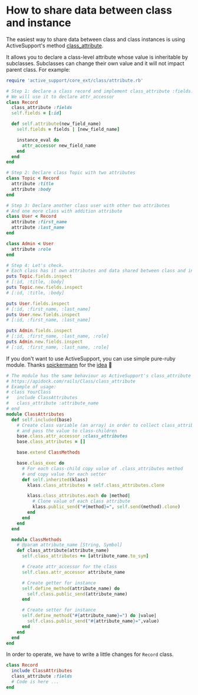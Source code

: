 # How to share data between class and instance

The easiest way to share data between class and class instances is using ActiveSupport's method [class_attribute](https://apidock.com/rails/Class/class_attribute).

It allows you to declare a class-level attribute whose value is inheritable by subclasses. Subclasses can change their own value and it will not impact parent class. For example:

```ruby
require 'active_support/core_ext/class/attribute.rb'

# Step 1: declare a class record and implement class_attribute :fields.
# We will use it to declare attr_accessor
class Record
  class_attribute :fields
  self.fields = [:id]

  def self.attribute(new_field_name)
    self.fields = fields | [new_field_name]

    instance_eval do
      attr_accessor new_field_name
    end
  end
end

# Step 2: Declare class Topic with two attributes
class Topic < Record
  attribute :title
  attribute :body
end

# Step 3: Declare another class user with other two attributes
# And one more class with addition attribute
class User < Record
  attribute :first_name
  attribute :last_name
end

class Admin < User
  attribute :role
end

# Step 4: Let's check.
# Each class has it own attributes and data shared between class and instances
puts Topic.fields.inspect
# [:id, :title, :body]
puts Topic.new.fields.inspect
# [:id, :title, :body]

puts User.fields.inspect
# [:id, :first_name, :last_name]
puts User.new.fields.inspect
# [:id, :first_name, :last_name]

puts Admin.fields.inspect
# [:id, :first_name, :last_name, :role]
puts Admin.new.fields.inspect
# [:id, :first_name, :last_name, :role]
```

If you don't want to use ActiveSupport, you can use simple pure-ruby module.
Thanks [spickermann](https://stackoverflow.com/users/2483313/spickermann) for the [idea](https://stackoverflow.com/a/71495941/3517175) 🙏

```ruby
# The module has the same behaviour as ActiveSupport's class_attribute
# https://apidock.com/rails/Class/class_attribute
# Example of usage:
# class YourClass
#   include ClassAttributes
#   class_attribute :attribute_name
# end
module ClassAttributes
  def self.included(base)
    # Create class variable (an array) in order to collect class_attributes
    # and pass the value to class-children
    base.class.attr_accessor :class_attributes
    base.class_attributes = []

    base.extend ClassMethods

    base.class_exec do
      # For each class-child copy value of .class_attributes method
      # and copy value for each setter
      def self.inherited(klass)
        klass.class_attributes = self.class_attributes.clone

        klass.class_attributes.each do |method|
          # Clone value of each class attribute
          klass.public_send("#{method}=", self.send(method).clone)
        end
      end
    end
  end

  module ClassMethods
    # @param attribute_name [String, Symbol]
    def class_attribute(attribute_name)
      self.class_attributes += [attribute_name.to_sym]

      # Create attr_accessor for the class
      self.class.attr_accessor attribute_name

      # Create getter for instance
      self.define_method(attribute_name) do
        self.class.public_send(attribute_name)
      end

      # Create setter for instance
      self.define_method("#{attribute_name}=") do |value|
        self.class.public_send("#{attribute_name}=",value)
      end
    end
  end
end
```

In order to operate, we have to write a little changes for `Record` class.

```ruby
class Record
  include ClassAttributes
  class_attribute :fields
  # Code is here ...
end
```
